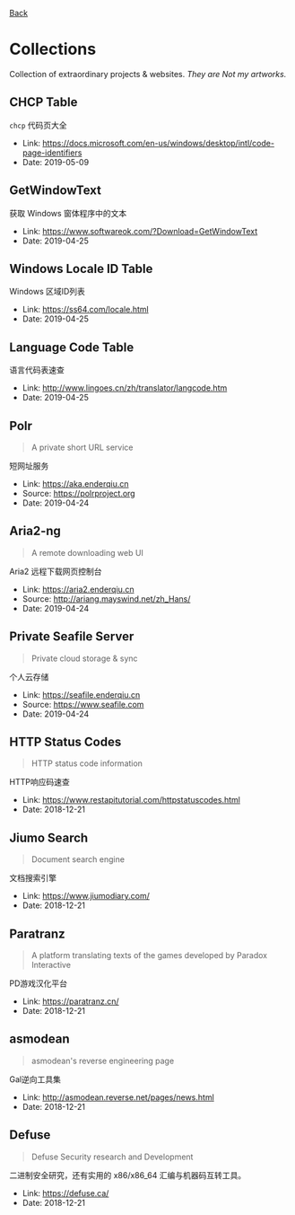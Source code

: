 [Back](/)
# Collections
Collection of extraordinary projects & websites. _They are Not my artworks._

## CHCP Table

`chcp` 代码页大全
- Link: <https://docs.microsoft.com/en-us/windows/desktop/intl/code-page-identifiers>
- Date: 2019-05-09

## GetWindowText

获取 Windows 窗体程序中的文本
- Link: <https://www.softwareok.com/?Download=GetWindowText>
- Date: 2019-04-25

## Windows Locale ID Table

Windows 区域ID列表
- Link: <https://ss64.com/locale.html>
- Date: 2019-04-25

## Language Code Table

语言代码表速查
- Link: <http://www.lingoes.cn/zh/translator/langcode.htm>
- Date: 2019-04-25

## Polr
> A private short URL service


短网址服务
- Link: <https://aka.enderqiu.cn>
- Source: <https://polrproject.org>
- Date: 2019-04-24

## Aria2-ng
> A remote downloading web UI


Aria2 远程下载网页控制台
- Link: <https://aria2.enderqiu.cn>
- Source: <http://ariang.mayswind.net/zh_Hans/>
- Date: 2019-04-24

## Private Seafile Server
> Private cloud storage & sync


个人云存储
- Link: <https://seafile.enderqiu.cn>
- Source: <https://www.seafile.com>
- Date: 2019-04-24

## HTTP Status Codes
> HTTP status code information


HTTP响应码速查
- Link: <https://www.restapitutorial.com/httpstatuscodes.html>
- Date: 2018-12-21

## Jiumo Search
> Document search engine

文档搜索引擎
- Link: <https://www.jiumodiary.com/>
- Date: 2018-12-21

## Paratranz
> A platform translating texts of the games developed by Paradox Interactive


PD游戏汉化平台
- Link: <https://paratranz.cn/>
- Date: 2018-12-21

## asmodean
> asmodean's reverse engineering page


Gal逆向工具集
- Link: <http://asmodean.reverse.net/pages/news.html>
- Date: 2018-12-21

## Defuse
> Defuse Security research and Development


二进制安全研究，还有实用的 x86/x86_64 汇编与机器码互转工具。
- Link: <https://defuse.ca/>
- Date: 2018-12-21
